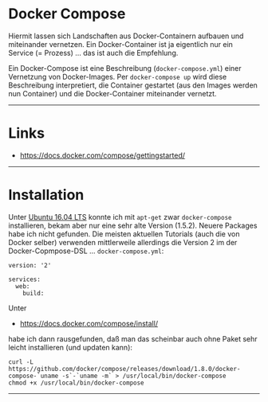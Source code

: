 # Docker Compose
Hiermit lassen sich Landschaften aus Docker-Containern aufbauen und miteinander vernetzen. Ein Docker-Container ist ja eigentlich nur ein Service (= Prozess) ... das ist auch die Empfehlung.

Ein Docker-Compose ist eine Beschreibung (``docker-compose.yml``) einer Vernetzung von Docker-Images. Per ``docker-compose up`` wird diese Beschreibung interpretiert, die Container gestartet (aus den Images werden nun Container) und die Docker-Container miteinander vernetzt.

---

# Links
* https://docs.docker.com/compose/gettingstarted/

---

# Installation
Unter [Ubuntu 16.04 LTS](ubuntu_1604_lts.md) konnte ich mit ``apt-get`` zwar ``docker-compose`` installieren, bekam aber nur eine sehr alte Version (1.5.2). Neuere Packages habe ich nicht gefunden. Die meisten aktuellen Tutorials (auch die von Docker selber) verwenden mittlerweile allerdings die Version 2 im der Docker-Copmpose-DSL ... ``docker-compose.yml``:

```
version: '2'

services:
  web:
    build: 
``` 

Unter 

* https://docs.docker.com/compose/install/

habe ich dann rausgefunden, daß man das scheinbar auch ohne Paket sehr leicht installieren (und updaten kann):

```
curl -L https://github.com/docker/compose/releases/download/1.8.0/docker-compose-`uname -s`-`uname -m` > /usr/local/bin/docker-compose 
chmod +x /usr/local/bin/docker-compose 
```

---